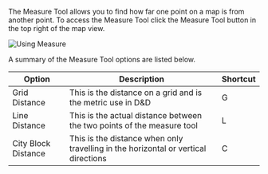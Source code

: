 The Measure Tool allows you to find how far one point on a map is from another point. To access the Measure Tool click the Measure Tool button in the top right of the map view.

![Using Measure](usingMeasure)

A summary of the Measure Tool options are listed below.

| Option              | Description                                                                        | Shortcut |
| ------------------- | ---------------------------------------------------------------------------------- | -------- |
| Grid Distance       | This is the distance on a grid and is the metric use in D&D                        | G        |
| Line Distance       | This is the actual distance between the two points of the measure tool             | L        |
| City Block Distance | This is the distance when only travelling in the horizontal or vertical directions | C        |
